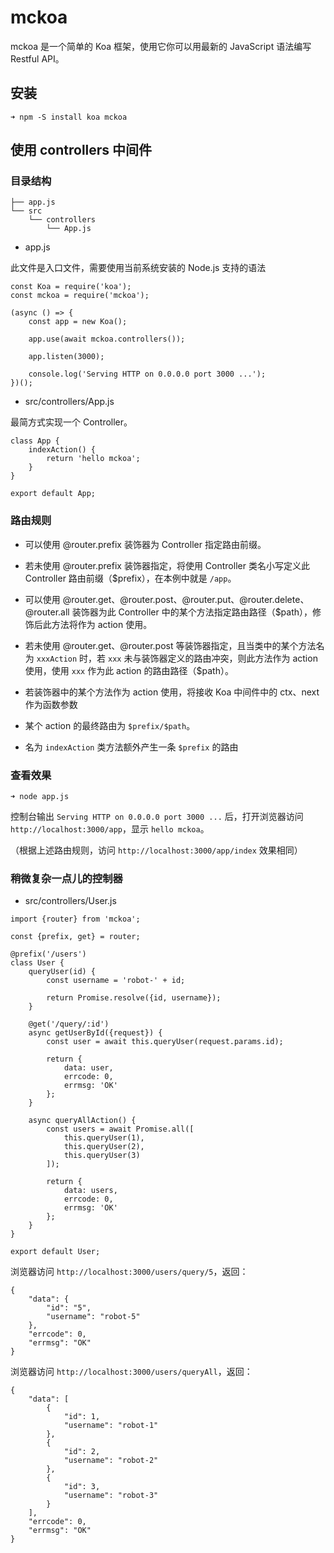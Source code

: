 # mckoa

mckoa 是一个简单的 Koa 框架，使用它你可以用最新的 JavaScript 语法编写 Restful API。

## 安装

~~~
➜ npm -S install koa mckoa
~~~

## 使用 controllers 中间件

### 目录结构

~~~
├── app.js
└── src
    └── controllers
        └── App.js
~~~

* app.js

此文件是入口文件，需要使用当前系统安装的 Node.js 支持的语法

~~~
const Koa = require('koa');
const mckoa = require('mckoa');

(async () => {
    const app = new Koa();

    app.use(await mckoa.controllers());

    app.listen(3000);

    console.log('Serving HTTP on 0.0.0.0 port 3000 ...');
})();
~~~

* src/controllers/App.js

最简方式实现一个 Controller。

~~~
class App {
    indexAction() {
        return 'hello mckoa';
    }
}

export default App;
~~~

### 路由规则

* 可以使用 @router.prefix 装饰器为 Controller 指定路由前缀。

* 若未使用 @router.prefix 装饰器指定，将使用 Controller 类名小写定义此 Controller 路由前缀（$prefix），在本例中就是 `/app`。

* 可以使用 @router.get、@router.post、@router.put、@router.delete、@router.all 装饰器为此 Controller 中的某个方法指定路由路径（$path），修饰后此方法将作为 action 使用。

* 若未使用 @router.get、@router.post 等装饰器指定，且当类中的某个方法名为 `xxxAction` 时，若 `xxx` 未与装饰器定义的路由冲突，则此方法作为 action 使用，使用 `xxx` 作为此 action 的路由路径（$path）。

* 若装饰器中的某个方法作为 action 使用，将接收 Koa 中间件中的 ctx、next 作为函数参数

* 某个 action 的最终路由为 `$prefix/$path`。

* 名为 `indexAction` 类方法额外产生一条 `$prefix` 的路由

### 查看效果

~~~
➜ node app.js
~~~

控制台输出 `Serving HTTP on 0.0.0.0 port 3000 ...` 后，打开浏览器访问 `http://localhost:3000/app`，显示 `hello mckoa`。

（根据上述路由规则，访问 `http://localhost:3000/app/index` 效果相同）

### 稍微复杂一点儿的控制器

* src/controllers/User.js

~~~
import {router} from 'mckoa';

const {prefix, get} = router;

@prefix('/users')
class User {
    queryUser(id) {
        const username = 'robot-' + id;

        return Promise.resolve({id, username});
    }

    @get('/query/:id')
    async getUserById({request}) {
        const user = await this.queryUser(request.params.id);

        return {
            data: user,
            errcode: 0,
            errmsg: 'OK'
        };
    }

    async queryAllAction() {
        const users = await Promise.all([
            this.queryUser(1),
            this.queryUser(2),
            this.queryUser(3)
        ]);

        return {
            data: users,
            errcode: 0,
            errmsg: 'OK'
        };
    }
}

export default User;
~~~

浏览器访问 `http://localhost:3000/users/query/5`，返回：

~~~
{
    "data": {
        "id": "5",
        "username": "robot-5"
    },
    "errcode": 0,
    "errmsg": "OK"
}
~~~

浏览器访问 `http://localhost:3000/users/queryAll`，返回：

~~~
{
    "data": [
        {
            "id": 1,
            "username": "robot-1"
        },
        {
            "id": 2,
            "username": "robot-2"
        },
        {
            "id": 3,
            "username": "robot-3"
        }
    ],
    "errcode": 0,
    "errmsg": "OK"
}
~~~
